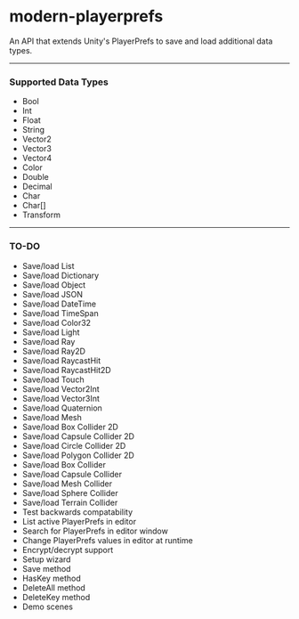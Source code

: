 # modern-playerprefs
An API that extends Unity's PlayerPrefs to save and load additional data types.

------

### Supported Data Types

- Bool
- Int
- Float
- String
- Vector2
- Vector3
- Vector4
- Color
- Double
- Decimal
- Char
- Char[]
- Transform

------

### TO-DO

- Save/load List
- Save/load Dictionary
- Save/load Object
- Save/load JSON
- Save/load DateTime
- Save/load TimeSpan
- Save/load Color32
- Save/load Light
- Save/load Ray
- Save/load Ray2D
- Save/load RaycastHit
- Save/load RaycastHit2D
- Save/load Touch
- Save/load Vector2Int
- Save/load Vector3Int
- Save/load Quaternion
- Save/load Mesh
- Save/load Box Collider 2D
- Save/load Capsule Collider 2D
- Save/load Circle Collider 2D
- Save/load Polygon Collider 2D
- Save/load Box Collider
- Save/load Capsule Collider
- Save/load Mesh Collider
- Save/load Sphere Collider
- Save/load Terrain Collider
- Test backwards compatability
- List active PlayerPrefs in editor
- Search for PlayerPrefs in editor window
- Change PlayerPrefs values in editor at runtime
- Encrypt/decrypt support
- Setup wizard
- Save method
- HasKey method
- DeleteAll method
- DeleteKey method
- Demo scenes
